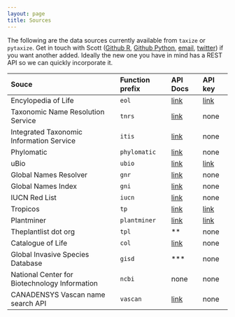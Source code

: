 ```yaml
---
layout: page
title: Sources
---
```


The following are the data sources currently available from `taxize` or `pytaxize`. Get in touch with Scott ([Github R](https://github.com/ropensci/taxize), [Github Python](https://github.com/sckott/pytaxize), [email](mailto:scott@ropensci.org), [twitter](https://twitter.com/recology_)) if you want another added. Ideally the new one you have in mind has a REST API so we can quickly incorporate it. 

<table>
<colgroup>
<col style="text-align:left;"/>
<col style="text-align:left;"/>
<col style="text-align:left;"/>
<col style="text-align:left;"/>
</colgroup>

<thead>
<tr>
    <th style="text-align:left;">Souce</th>
    <th style="text-align:left;">Function prefix</th>
    <th style="text-align:left;">API Docs</th>
    <th style="text-align:left;">API key</th>
</tr>
</thead>

<tbody>
<tr>
    <td style="text-align:left;">Encylopedia of Life</td>
    <td style="text-align:left;"><code>eol</code></td>
    <td style="text-align:left;"><a href="http://www.eol.org/api/">link</a></td>
    <td style="text-align:left;"><a href="http://eol.org/users/register">link</a></td>
</tr>
<tr>
    <td style="text-align:left;">Taxonomic Name Resolution Service</td>
    <td style="text-align:left;"><code>tnrs</code></td>
    <td style="text-align:left;"><a href="http://api.phylotastic.org/tnrs">link</a></td>
    <td style="text-align:left;">none</td>
</tr>
<tr>
    <td style="text-align:left;">Integrated Taxonomic Information Service</td>
    <td style="text-align:left;"><code>itis</code></td>
    <td style="text-align:left;"><a href="http://www.itis.gov/ws_description.html">link</a></td>
    <td style="text-align:left;">none</td>
</tr>
<tr>
    <td style="text-align:left;">Phylomatic</td>
    <td style="text-align:left;"><code>phylomatic</code></td>
    <td style="text-align:left;"><a href="http://www.phylodiversity.net/phylomatic/phylomatic_api.html">link</a></td>
    <td style="text-align:left;">none</td>
</tr>
<tr>
    <td style="text-align:left;">uBio</td>
    <td style="text-align:left;"><code>ubio</code></td>
    <td style="text-align:left;"><a href="http://www.ubio.org/index.php?pagename=xml_services">link</a></td>
    <td style="text-align:left;"><a href="http://www.ubio.org/index.php?pagename=form">link</a></td>
</tr>
<tr>
    <td style="text-align:left;">Global Names Resolver</td>
    <td style="text-align:left;"><code>gnr</code></td>
    <td style="text-align:left;"><a href="http://resolver.globalnames.org/api">link</a></td>
    <td style="text-align:left;">none</td>
</tr>
<tr>
    <td style="text-align:left;">Global Names Index</td>
    <td style="text-align:left;"><code>gni</code></td>
    <td style="text-align:left;"><a href="https://github.com/dimus/gni/wiki/api">link</a></td>
    <td style="text-align:left;">none</td>
</tr>
<tr>
    <td style="text-align:left;">IUCN Red List</td>
    <td style="text-align:left;"><code>iucn</code></td>
    <td style="text-align:left;"><a href="https://www.assembla.com/spaces/sis/wiki/Red_List_API?version=3">link</a></td>
    <td style="text-align:left;">none</td>
</tr>
<tr>
    <td style="text-align:left;">Tropicos</td>
    <td style="text-align:left;"><code>tp</code></td>
    <td style="text-align:left;"><a href="http://services.tropicos.org/help">link</a></td>
    <td style="text-align:left;"><a href="http://services.tropicos.org/help?requestkey">link</a></td>
</tr>
<tr>
    <td style="text-align:left;">Plantminer</td>
    <td style="text-align:left;"><code>plantminer</code></td>
    <td style="text-align:left;"><a href="http://www.plantminer.com/help">link</a></td>
    <td style="text-align:left;"><a href="http://www.plantminer.com/help">link</a></td>
</tr>
<tr>
    <td style="text-align:left;">Theplantlist dot org</td>
    <td style="text-align:left;"><code>tpl</code></td>
    <td style="text-align:left;">**</td>
    <td style="text-align:left;">none</td>
</tr>
<tr>
    <td style="text-align:left;">Catalogue of Life</td>
    <td style="text-align:left;"><code>col</code></td>
    <td style="text-align:left;"><a href="http://www.catalogueoflife.org/colwebsite/content/web-services">link</a></td>
    <td style="text-align:left;">none</td>
</tr>
<tr>
    <td style="text-align:left;">Global Invasive Species Database</td>
    <td style="text-align:left;"><code>gisd</code></td>
    <td style="text-align:left;">***</td>
    <td style="text-align:left;">none</td>
</tr>
<tr>
    <td style="text-align:left;">National Center for Biotechnology Information</td>
    <td style="text-align:left;"><code>ncbi</code></td>
    <td style="text-align:left;">none</td>
    <td style="text-align:left;">none</td>
</tr>
<tr>
    <td style="text-align:left;">CANADENSYS Vascan name search API</td>
    <td style="text-align:left;"><code>vascan</code></td>
    <td style="text-align:left;"><a href="http://data.canadensys.net/vascan/api">link</a></td>
    <td style="text-align:left;">none</td>
</tr>
</tbody>
</table>
